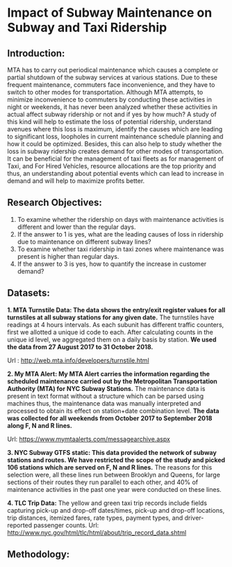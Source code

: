 # Impact of Subway Maintenance on Subway and Taxi Ridership

## Introduction:
MTA has to carry out periodical maintenance which causes a complete or partial shutdown of the subway services at various stations. Due to these frequent maintenance, commuters face inconvenience, and they have to switch to other modes for transportation. Although MTA attempts, to minimize inconvenience to commuters by conducting these activities in night or weekends, it has never been analyzed whether these activities in actual affect subway ridership or not and if yes by how much? A study of this kind will help to estimate the loss of potential ridership, understand avenues where this loss is maximum, identify the causes which are leading to significant loss, loopholes in current maintenance schedule planning and how it could be optimized. Besides, this can also help to study whether the loss in subway ridership creates demand for other modes of transportation. It can be beneficial for the management of taxi fleets as for management of Taxi, and For Hired Vehicles, resource allocations are the top priority and thus, an understanding about potential events which can lead to increase in demand and will help to maximize profits better.

## Research Objectives:
1. To examine whether the ridership on days with maintenance activities is different and lower than the regular days.
2. If the answer to 1 is yes, what are the leading causes of loss in ridership due to maintenance on different subway lines?
3. To examine whether taxi ridership in taxi zones where maintenance was present is higher than regular days.
4.  If the answer to 3 is yes, how to quantify the increase in customer demand?

## Datasets:
**1. MTA Turnstile Data: The data shows the entry/exit register values for all turnstiles at all subway stations for any given date.** The turnstiles have readings at 4 hours intervals. As each subunit has different traffic counters, first we allotted a unique id code to each. After calculating counts in the unique id level, we aggregated them on a daily basis by station.
**We used the data from 27 August 2017 to 31 October 2018.**

Url : http://web.mta.info/developers/turnstile.html
  
**2. My MTA Alert: My MTA Alert carries the information regarding the scheduled maintenance carried out by the Metropolitan Transportation Authority (MTA) for NYC Subway Stations.** The maintenance data is present in text format without a structure which can be parsed using machines thus, the maintenance data was manually interpreted and processed to obtain its effect on station+date combination level.
**The data was collected for all weekends from October 2017 to September 2018 along F, N and R lines.**

Url: https://www.mymtaalerts.com/messagearchive.aspx

**3. NYC Subway GTFS static: This data provided the network of subway stations and routes. We have restricted the scope of the study and picked 106 stations which are served on F, N and R lines.** The reasons for this selection were, all these lines run between Brooklyn and Queens, for large sections of their routes they run parallel to each other, and 40% of maintenance activities in the past one year were conducted on these lines.


**4. TLC Trip Data:** The yellow and green taxi trip records include fields capturing pick-up and drop-off dates/times, pick-up and drop-off  locations, trip distances, itemized fares, rate types, payment types, and driver-reported passenger counts.
Url: http://www.nyc.gov/html/tlc/html/about/trip_record_data.shtml


## 

## Methodology:

